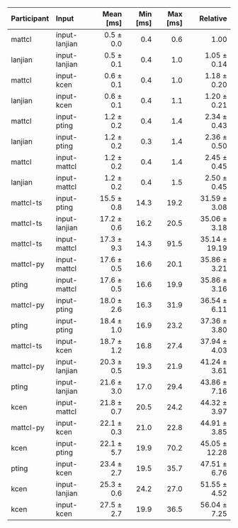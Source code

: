 | Participant | Input | Mean [ms] | Min [ms] | Max [ms] | Relative |
|:---|:---|---:|---:|---:|---:|
| mattcl | input-lanjian | 0.5 ± 0.0 | 0.4 | 0.6 | 1.00 |
| lanjian | input-lanjian | 0.5 ± 0.1 | 0.4 | 1.0 | 1.05 ± 0.14 |
| mattcl | input-kcen | 0.6 ± 0.1 | 0.4 | 1.0 | 1.18 ± 0.20 |
| lanjian | input-kcen | 0.6 ± 0.1 | 0.4 | 1.1 | 1.20 ± 0.21 |
| mattcl | input-pting | 1.2 ± 0.2 | 0.4 | 1.4 | 2.34 ± 0.43 |
| lanjian | input-pting | 1.2 ± 0.2 | 0.3 | 1.4 | 2.36 ± 0.50 |
| mattcl | input-mattcl | 1.2 ± 0.2 | 0.4 | 1.4 | 2.45 ± 0.45 |
| lanjian | input-mattcl | 1.2 ± 0.2 | 0.4 | 1.5 | 2.50 ± 0.45 |
| mattcl-ts | input-pting | 15.5 ± 0.8 | 14.3 | 19.2 | 31.59 ± 3.08 |
| mattcl-ts | input-lanjian | 17.2 ± 0.6 | 16.2 | 20.5 | 35.06 ± 3.18 |
| mattcl-ts | input-mattcl | 17.3 ± 9.3 | 14.3 | 91.5 | 35.14 ± 19.19 |
| mattcl-py | input-mattcl | 17.6 ± 0.5 | 16.6 | 20.1 | 35.86 ± 3.21 |
| pting | input-mattcl | 17.6 ± 0.5 | 16.6 | 19.9 | 35.86 ± 3.16 |
| mattcl-py | input-pting | 18.0 ± 2.6 | 16.3 | 31.9 | 36.54 ± 6.11 |
| pting | input-pting | 18.4 ± 1.0 | 16.9 | 23.2 | 37.36 ± 3.80 |
| mattcl-ts | input-kcen | 18.7 ± 1.2 | 16.8 | 27.4 | 37.94 ± 4.03 |
| mattcl-py | input-lanjian | 20.3 ± 0.5 | 19.3 | 21.9 | 41.24 ± 3.61 |
| pting | input-lanjian | 21.6 ± 3.0 | 17.0 | 29.4 | 43.86 ± 7.16 |
| kcen | input-mattcl | 21.8 ± 0.7 | 20.5 | 24.2 | 44.32 ± 3.97 |
| mattcl-py | input-kcen | 22.1 ± 0.3 | 21.0 | 22.8 | 44.91 ± 3.85 |
| kcen | input-pting | 22.1 ± 5.7 | 19.9 | 70.2 | 45.05 ± 12.28 |
| pting | input-kcen | 23.4 ± 2.7 | 19.5 | 35.7 | 47.51 ± 6.76 |
| kcen | input-lanjian | 25.3 ± 0.6 | 24.2 | 27.0 | 51.55 ± 4.52 |
| kcen | input-kcen | 27.5 ± 2.7 | 19.9 | 36.5 | 56.04 ± 7.25 |

